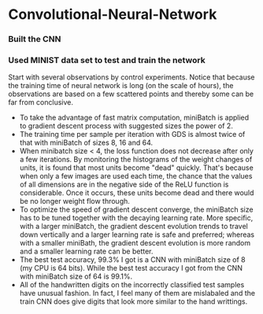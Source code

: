 # Convolutional-Neural-Network
### Built the CNN

### Used MINIST data set to test and train the network

Start with several observations by control experiments. Notice that because the training time of neural network is long (on the scale of hours), the observations are based on a few scattered points and thereby some can be far from conclusive.

- To take the advantage of fast matrix computation, miniBatch is applied to gradient descent process with suggested sizes the power of 2.
- The training time per sample per iteration with GDS is almost twice of that with miniBatch of sizes 8, 16 and 64.
- When minibatch size < 4, the loss function does not decrease after only a few iterations. By monitoring the histograms of the weight changes of units, it is found that most units become "dead" quickly. That's because when only a few images are used each time, the chance that the values of all dimensions are in the negative side of the ReLU function is considerable. Once it occurs, these units become dead and there would be no longer weight flow through.
- To optimize the speed of gradient descent converge, the miniBatch size has to be tuned together with the decaying learning rate. More specific, with a larger miniBatch, the gradient descent evolution trends to  travel down vertically and a larger learning rate is safe and preferred; whereas with a smaller miniBath, the gradient descent evolution is more random and a smaller learning rate can be better.
- The best test accuracy, 99.3% I got is a CNN with miniBatch size of 8 (my CPU is 64 bits). While the best test accuracy I got from the CNN with miniBatch size of 64 is 99.1%.
- All of the handwritten digits on the incorrectly classified test samples have unusual fashion. In fact, I feel many of them are mislabaled and the train CNN does give digits that look more similar to the hand writtings.
